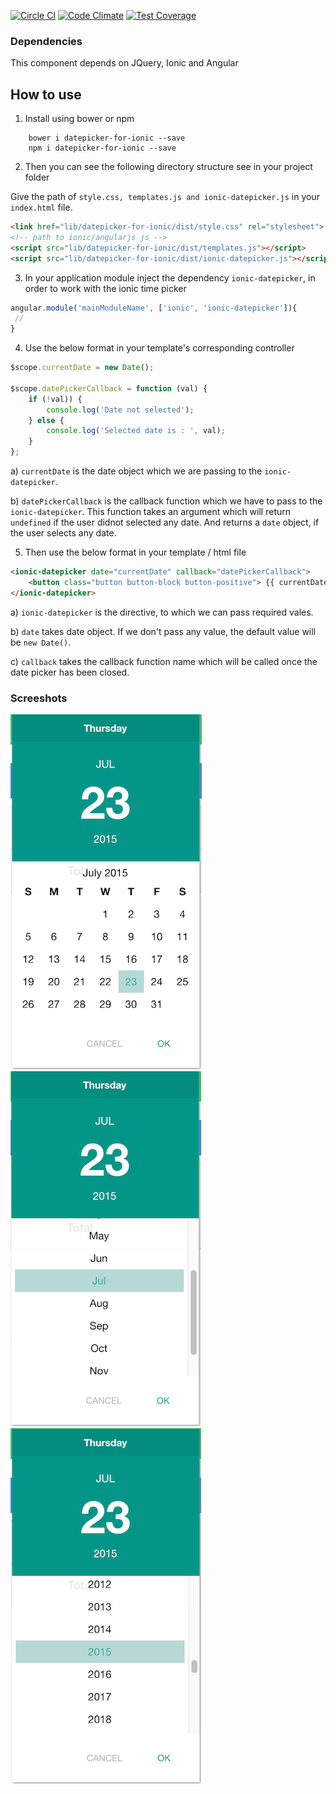 [![Circle CI](https://circleci.com/gh/celsomarques/ionic-datepicker.svg?style=svg)](https://circleci.com/gh/celsomarques/ionic-datepicker) [![Code Climate](https://codeclimate.com/github/celsomarques/ionic-datepicker/badges/gpa.svg)](https://codeclimate.com/github/celsomarques/ionic-datepicker) [![Test Coverage](https://codeclimate.com/github/celsomarques/ionic-datepicker/badges/coverage.svg)](https://codeclimate.com/github/celsomarques/ionic-datepicker/coverage)

### Dependencies ###

This component depends on JQuery, Ionic and Angular

## How to use ###

1) Install using bower or npm

```
    bower i datepicker-for-ionic --save
    npm i datepicker-for-ionic --save
```

2) Then you can see the following directory structure see in your project folder

Give the path of  `style.css, templates.js and ionic-datepicker.js` in your `index.html` file.

````html
<link href="lib/datepicker-for-ionic/dist/style.css" rel="stylesheet"> 
<!-- path to ionic/angularjs js -->
<script src="lib/datepicker-for-ionic/dist/templates.js"></script>
<script src="lib/datepicker-for-ionic/dist/ionic-datepicker.js"></script>
````    
    
3) In your application module inject the dependency `ionic-datepicker`, in order to work with the ionic time picker
````javascript
angular.module('mainModuleName', ['ionic', 'ionic-datepicker']){
 //
}
````

4) Use the below format in your template's corresponding controller

````javascript
$scope.currentDate = new Date();

$scope.datePickerCallback = function (val) {
	if (!val)) {	
		console.log('Date not selected');
	} else {
		console.log('Selected date is : ', val);
	}
};
````

a) `currentDate` is the date object which we are passing to the `ionic-datepicker`.

b) `datePickerCallback` is the callback function which we have to pass to the `ionic-datepicker`. This function takes an argument which will return `undefined` if the user didnot selected any date. And returns a `date` object, if the user selects any date.


5) Then use the below format in your template / html file

````html
<ionic-datepicker date="currentDate" callback="datePickerCallback">
    <button class="button button-block button-positive"> {{ currentDate | date:'MMMM/dd/yyyy' }} </button>
</ionic-datepicker>
````


a) `ionic-datepicker` is the directive, to which we can pass required vales.

b) `date` takes date object. If we don't pass any value, the default value will be `new Date()`.

c) `callback` takes the callback function name which will be called once the date picker has been closed.


### Screeshots ###

![alt text](https://raw.githubusercontent.com/celsomarques/celsomarques.github.io/master/ionic-datepicker/screenshots/date.png "Date selection")
![alt text](https://raw.githubusercontent.com/celsomarques/celsomarques.github.io/master/ionic-datepicker/screenshots/month.png "Month selection")
![alt text](https://raw.githubusercontent.com/celsomarques/celsomarques.github.io/master/ionic-datepicker/screenshots/year.png "Year selection")
